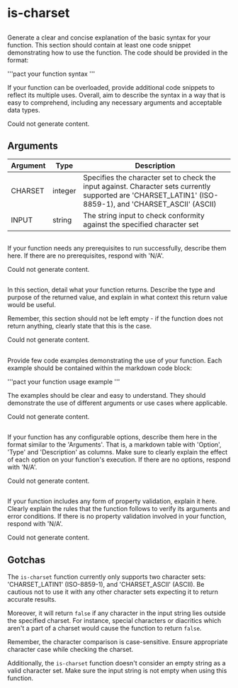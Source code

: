 # is-charset

## 
Generate a clear and concise explanation of the basic syntax for your function. This section should contain at least one code snippet demonstrating how to use the function. The code should be provided in the format: 

'''pact
your function syntax
'''

If your function can be overloaded, provide additional code snippets to reflect its multiple uses. Overall, aim to describe the syntax in a way that is easy to comprehend, including any necessary arguments and acceptable data types.


Could not generate content.
## Arguments

| Argument | Type | Description |
| --- | --- | --- |
| CHARSET | integer | Specifies the character set to check the input against. Character sets currently supported are 'CHARSET_LATIN1' (ISO-8859-1), and 'CHARSET_ASCII' (ASCII) |
| INPUT | string | The string input to check conformity against the specified character set |

## 
If your function needs any prerequisites to run successfully, describe them here. If there are no prerequisites, respond with 'N/A'.


Could not generate content.
## 
In this section, detail what your function returns. Describe the type and purpose of the returned value, and explain in what context this return value would be useful. 

Remember, this section should not be left empty - if the function does not return anything, clearly state that this is the case.


Could not generate content.
## 
Provide few code examples demonstrating the use of your function. Each example should be contained within the markdown code block: 

'''pact
your function usage example
'''

The examples should be clear and easy to understand. They should demonstrate the use of different arguments or use cases where applicable.


Could not generate content.
## 
If your function has any configurable options, describe them here in the format similar to the 'Arguments'. That is, a markdown table with 'Option', 'Type' and 'Description' as columns. Make sure to clearly explain the effect of each option on your function's execution. If there are no options, respond with 'N/A'.


Could not generate content.
## 
If your function includes any form of property validation, explain it here. Clearly explain the rules that the function follows to verify its arguments and error conditions. If there is no property validation involved in your function, respond with 'N/A'.


Could not generate content.
## Gotchas

The `is-charset` function currently only supports two character sets: 'CHARSET_LATIN1' (ISO-8859-1), and 'CHARSET_ASCII' (ASCII). Be cautious not to use it with any other character sets expecting it to return accurate results. 

Moreover, it will return `false` if any character in the input string lies outside the specified charset. For instance, special characters or diacritics which aren't a part of a charset would cause the function to return `false`.

Remember, the character comparison is case-sensitive. Ensure appropriate character case while checking the charset.

Additionally, the `is-charset` function doesn't consider an empty string as a valid character set. Make sure the input string is not empty when using this function.

